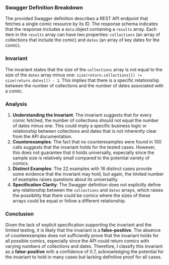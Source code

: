 ### Swagger Definition Breakdown
The provided Swagger definition describes a REST API endpoint that fetches a single comic resource by its ID. The response schema indicates that the response includes a `data` object containing a `results` array. Each item in the `results` array can have two properties: `collections` (an array of collections that include the comic) and `dates` (an array of key dates for the comic).

### Invariant
The invariant states that the size of the `collections` array is not equal to the size of the `dates` array minus one: `size(return.collections[]) != size(return.dates[]) - 1`. This implies that there is a specific relationship between the number of collections and the number of dates associated with a comic.

### Analysis
1. **Understanding the Invariant**: The invariant suggests that for every comic fetched, the number of collections should not equal the number of dates minus one. This could imply a specific business logic or relationship between collections and dates that is not inherently clear from the API documentation.
2. **Counterexamples**: The fact that no counterexamples were found in 100 calls suggests that the invariant holds for the tested cases. However, this does not guarantee that it holds universally, especially since the sample size is relatively small compared to the potential variety of comics.
3. **Distinct Examples**: The 22 examples with 16 distinct cases provide some evidence that the invariant may hold, but again, the limited number of examples raises questions about its universality.
4. **Specification Clarity**: The Swagger definition does not explicitly define any relationship between the `collections` and `dates` arrays, which raises the possibility that there could be comics where the sizes of these arrays could be equal or follow a different relationship.

### Conclusion
Given the lack of explicit specification supporting the invariant and the limited testing, it is likely that the invariant is a **false-positive**. The absence of counterexamples does not sufficiently prove that the invariant holds for all possible comics, especially since the API could return comics with varying numbers of collections and dates. Therefore, I classify this invariant as a **false-positive** with a confidence of 0.7, acknowledging the potential for the invariant to hold in many cases but lacking definitive proof for all cases.

